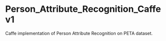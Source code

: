 # Person_Attribute_Recognition_Caffev1
Caffe implementation of Person Attribute Recognition on PETA dataset. 
